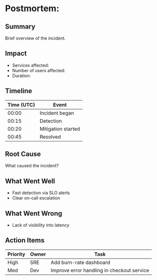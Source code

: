 # Postmortem: <Incident Name>
## Summary
Brief overview of the incident.

## Impact
- Services affected:
- Number of users affected:
- Duration:

## Timeline
| Time (UTC) | Event |
|------------|-------|
| 00:00 | Incident began |
| 00:15 | Detection |
| 00:20 | Mitigation started |
| 00:45 | Resolved |

## Root Cause
What caused the incident?

## What Went Well
- Fast detection via SLO alerts
- Clear on-call escalation

## What Went Wrong
- Lack of visibility into latency

## Action Items
| Priority | Owner | Task |
|----------|-------|------|
| High | SRE | Add burn-rate dashboard |
| Med | Dev | Improve error handling in checkout service |
